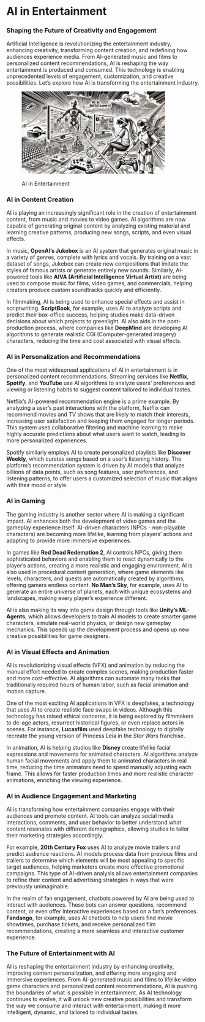 # AI in Entertainment

### Shaping the Future of Creativity and Engagement

Artificial Intelligence is revolutionizing the entertainment industry, enhancing creativity, transforming content creation, and redefining how audiences experience media. From AI-generated music and films to personalized content recommendations, AI is reshaping the way entertainment is produced and consumed. This technology is enabling unprecedented levels of engagement, customization, and creative possibilities. Let’s explore how AI is transforming the entertainment industry.

<div align="left">

<figure><img src="../../.gitbook/assets/image (9).png" alt="" width="375"><figcaption><p>AI in Entertainment</p></figcaption></figure>

</div>

### AI in Content Creation

AI is playing an increasingly significant role in the creation of entertainment content, from music and movies to video games. AI algorithms are now capable of generating original content by analyzing existing material and learning creative patterns, producing new songs, scripts, and even visual effects.

In music, **OpenAI’s Jukebox** is an AI system that generates original music in a variety of genres, complete with lyrics and vocals. By training on a vast dataset of songs, Jukebox can create new compositions that imitate the styles of famous artists or generate entirely new sounds. Similarly, AI-powered tools like **AIVA (Artificial Intelligence Virtual Artist)** are being used to compose music for films, video games, and commercials, helping creators produce custom soundtracks quickly and efficiently.

In filmmaking, AI is being used to enhance special effects and assist in scriptwriting. **ScriptBook**, for example, uses AI to analyze scripts and predict their box-office success, helping studios make data-driven decisions about which projects to greenlight. AI also aids in the post-production process, where companies like **DeepMind** are developing AI algorithms to generate realistic CGI (Computer-generated imagery) characters, reducing the time and cost associated with visual effects.

### AI in Personalization and Recommendations

One of the most widespread applications of AI in entertainment is in personalized content recommendations. Streaming services like **Netflix**, **Spotify**, and **YouTube** use AI algorithms to analyze users’ preferences and viewing or listening habits to suggest content tailored to individual tastes.

Netflix’s AI-powered recommendation engine is a prime example. By analyzing a user’s past interactions with the platform, Netflix can recommend movies and TV shows that are likely to match their interests, increasing user satisfaction and keeping them engaged for longer periods. This system uses collaborative filtering and machine learning to make highly accurate predictions about what users want to watch, leading to more personalized experiences.

Spotify similarly employs AI to create personalized playlists like **Discover Weekly**, which curates songs based on a user’s listening history. The platform’s recommendation system is driven by AI models that analyze billions of data points, such as song features, user preferences, and listening patterns, to offer users a customized selection of music that aligns with their mood or style.

### AI in Gaming

The gaming industry is another sector where AI is making a significant impact. AI enhances both the development of video games and the gameplay experience itself. AI-driven characters (NPCs - non-playable characters) are becoming more lifelike, learning from players’ actions and adapting to provide more immersive experiences.

In games like **Red Dead Redemption 2**, AI controls NPCs, giving them sophisticated behaviors and enabling them to react dynamically to the player’s actions, creating a more realistic and engaging environment. AI is also used in procedural content generation, where game elements like levels, characters, and quests are automatically created by algorithms, offering gamers endless content. **No Man’s Sky**, for example, uses AI to generate an entire universe of planets, each with unique ecosystems and landscapes, making every player’s experience different.

AI is also making its way into game design through tools like **Unity’s ML-Agents**, which allows developers to train AI models to create smarter game characters, simulate real-world physics, or design new gameplay mechanics. This speeds up the development process and opens up new creative possibilities for game designers.

### AI in Visual Effects and Animation

AI is revolutionizing visual effects (VFX) and animation by reducing the manual effort needed to create complex scenes, making production faster and more cost-effective. AI algorithms can automate many tasks that traditionally required hours of human labor, such as facial animation and motion capture.

One of the most exciting AI applications in VFX is deepfakes, a technology that uses AI to create realistic face swaps in videos. Although this technology has raised ethical concerns, it is being explored by filmmakers to de-age actors, resurrect historical figures, or even replace actors in scenes. For instance, **Lucasfilm** used deepfake technology to digitally recreate the young version of Princess Leia in the _Star Wars_ franchise.

In animation, AI is helping studios like **Disney** create lifelike facial expressions and movements for animated characters. AI algorithms analyze human facial movements and apply them to animated characters in real time, reducing the time animators need to spend manually adjusting each frame. This allows for faster production times and more realistic character animations, enriching the viewing experience.

### AI in Audience Engagement and Marketing

AI is transforming how entertainment companies engage with their audiences and promote content. AI tools can analyze social media interactions, comments, and user behavior to better understand what content resonates with different demographics, allowing studios to tailor their marketing strategies accordingly.

For example, **20th Century Fox** uses AI to analyze movie trailers and predict audience reactions. AI models process data from previous films and trailers to determine which elements will be most appealing to specific target audiences, helping marketers create more effective promotional campaigns. This type of AI-driven analysis allows entertainment companies to refine their content and advertising strategies in ways that were previously unimaginable.

In the realm of fan engagement, chatbots powered by AI are being used to interact with audiences. These bots can answer questions, recommend content, or even offer interactive experiences based on a fan’s preferences. **Fandango**, for example, uses AI chatbots to help users find movie showtimes, purchase tickets, and receive personalized film recommendations, creating a more seamless and interactive customer experience.

### The Future of Entertainment with AI

AI is reshaping the entertainment industry by enhancing creativity, improving content personalization, and offering more engaging and immersive experiences. From AI-generated music and films to lifelike video game characters and personalized content recommendations, AI is pushing the boundaries of what is possible in entertainment. As AI technology continues to evolve, it will unlock new creative possibilities and transform the way we consume and interact with entertainment, making it more intelligent, dynamic, and tailored to individual tastes.
